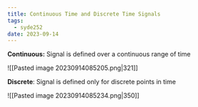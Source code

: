 ```yaml
---
title: Continuous Time and Discrete Time Signals
tags:
  - syde252
date: 2023-09-14
---
```

**Continuous:** Signal is defined over a continuous range of time

![[Pasted image 20230914085205.png|321]]

**Discrete**: Signal is defined only for discrete points in time

![[Pasted image 20230914085234.png|350]]